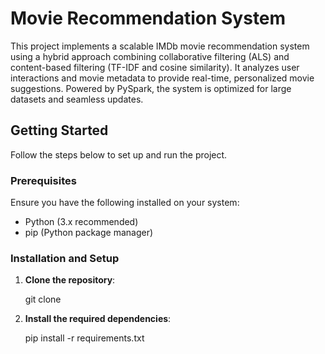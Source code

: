 # Movie Recommendation System

This project implements a scalable IMDb movie recommendation system using a hybrid approach combining collaborative filtering (ALS) and content-based filtering (TF-IDF and cosine similarity). It analyzes user interactions and movie metadata to provide real-time, personalized movie suggestions. Powered by PySpark, the system is optimized for large datasets and seamless updates.

## Getting Started

Follow the steps below to set up and run the project.

### Prerequisites

Ensure you have the following installed on your system:

- Python (3.x recommended)
- pip (Python package manager)

### Installation and Setup

1. **Clone the repository**:
   
   git clone <repository-url>

3. **Install the required dependencies**:
   
   pip install -r requirements.txt
